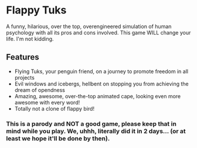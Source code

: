 # Flappy Tuks

A funny, hilarious, over the top, overengineered simulation of human psychology with all its pros and cons involved. This game WILL change your life. I'm not kidding. 

## Features
- Flying Tuks, your penguin friend, on a journey to promote freedom in all projects
- Evil windows and icebergs, hellbent on stopping you from achieving the dream of opendness
- Amazing, awesome, over-the-top animated cape, looking even more awesome with every word!
- Totally not a clone of flappy bird!

### This is a parody and NOT a good game, please keep that in mind while you play. We, uhhh, literally did it in 2 days... (or at least we hope it'll be done by then).

